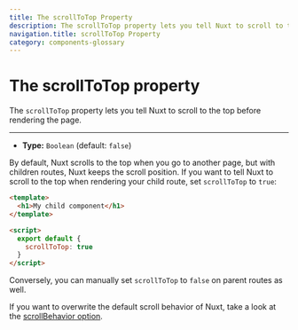 ```yaml
---
title: The scrollToTop Property
description: The scrollToTop property lets you tell Nuxt to scroll to the top before rendering the page.
navigation.title: scrollToTop Property
category: components-glossary
---
```

# The scrollToTop property

The `scrollToTop` property lets you tell Nuxt to scroll to the top before rendering the page.

---

- **Type:** `Boolean` (default: `false`)

By default, Nuxt scrolls to the top when you go to another page, but with children routes, Nuxt keeps the scroll position. If you want to tell Nuxt to scroll to the top when rendering your child route, set `scrollToTop` to `true`:

```html
<template>
  <h1>My child component</h1>
</template>

<script>
  export default {
    scrollToTop: true
  }
</script>
```

Conversely, you can manually set `scrollToTop` to `false` on parent routes as well.

If you want to overwrite the default scroll behavior of Nuxt, take a look at the [scrollBehavior option](/docs/configuration-glossary/configuration-router#scrollbehavior).
